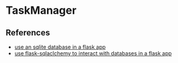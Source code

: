 # TaskManager

## References
- [use an sqlite database in a flask app](https://www.digitalocean.com/community/tutorials/how-to-use-an-sqlite-database-in-a-flask-application)  
- [use flask-sqlaclchemy to interact with databases in a flask app](https://www.digitalocean.com/community/tutorials/how-to-use-flask-sqlalchemy-to-interact-with-databases-in-a-flask-application)
